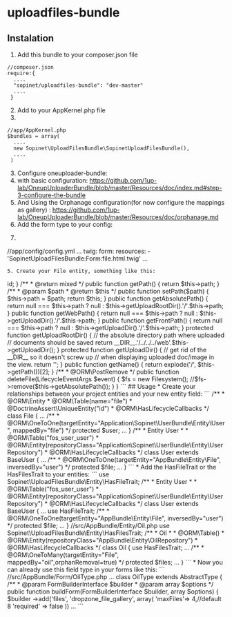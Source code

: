# uploadfiles-bundle

## Instalation
1. Add this bundle to your composer.json file
  
  ```
  //composer.json
  require:{
    ....
    "sopinet/uploadfiles-bundle": "dev-master"
    ....
   }
  ```
2. Add to your AppKernel.php file
3. 
  ```
  //app/AppKernel.php
  $bundles = array(
    ....
    new Sopinet\UploadFilesBundle\SopinetUploadFilesBundle(),
    ....
   )
  ```
3. Configure oneuploader-bundle:
  1. with basic configuration: https://github.com/1up-lab/OneupUploaderBundle/blob/master/Resources/doc/index.md#step-3-configure-the-bundle
  2. And Using the Orphanage configuration(for now configure the mappings as gallery) :
https://github.com/1up-lab/OneupUploaderBundle/blob/master/Resources/doc/orphanage.md
4. Add the form type to your config:
5. 
    ```
  //app/config/config.yml
  ...
  twig:
    form:
        resources:
            - 'SopinetUploadFilesBundle:Form:file.html.twig'
  ...
  ```
5. Create your File entity, something like this:
```
<?php
/**
 * Created by PhpStorm.
 * User: hud
 * Date: 20/05/15
 * Time: 9:56
 */
namespace AppBundle\Entity;

use Doctrine\Common\Persistence\Event\LifecycleEventArgs;
use Doctrine\ORM\Mapping as ORM;
use Knp\DoctrineBehaviors\Model as ORMBehaviors;
use Symfony\Component\Filesystem\Filesystem;
use Symfony\Component\Validator\Constraints as Assert;
use Symfony\Component\HttpFoundation\File\UploadedFile;
use Symfony\Bridge\Doctrine\Validator\Constraints as DoctrineAssert;


/**
 * @ORM\Entity
 * @ORM\Table(name="file")
 * @DoctrineAssert\UniqueEntity("id")
 * @ORM\HasLifecycleCallbacks
 */
class File
{
    use ORMBehaviors\Timestampable\Timestampable;

    /**
     * @ORM\Id
     * @ORM\Column(type="integer")
     * @ORM\GeneratedValue(strategy="AUTO")
     */
    protected $id;

    /**
     * @ORM\Column(type="string", length=255, nullable=true)
     */
    protected $path;

    /**
     * Get id
     *
     * @return integer
     */
    public function getId()
    {
        return $this->id;
    }

    /**
     * @return mixed
     */
    public function getPath()
    {
        return $this->path;
    }

    /**
     * @param $path
     * @return $this
     */
    public function setPath($path)
    {
        $this->path = $path;

        return $this;
    }


    public function getAbsolutePath()
    {
        return null === $this->path
            ? null
            : $this->getUploadRootDir().'/'.$this->path;
    }

    public function getWebPath()
    {
        return null === $this->path
            ? null
            : $this->getUploadDir().'/'.$this->path;
    }

    public function getFrontPath()
    {
        return null === $this->path
            ? null
            : $this->getUploadDir().'/'.$this->path;
    }

    protected function getUploadRootDir()
    {
        // the absolute directory path where uploaded
        // documents should be saved
        return __DIR__.'/../../../web'.$this->getUploadDir();
    }

    protected function getUploadDir()
    {
        // get rid of the __DIR__ so it doesn't screw up
        // when displaying uploaded doc/image in the view.
        return '';
    }

    public function getName()
    {
        return explode('/', $this->getPath())[2];
    }

    /**
     * @ORM\PostRemove
     */
    public function deleteFile(LifecycleEventArgs $event)
    {
        $fs = new Filesystem();
        //$fs->remove($this->getAbsolutePath());
    }
}
```
## Usage
* Create your relationships between your project entities and your new entity field:
```
/**
 * @ORM\Entity
 * @ORM\Table(name="file")
 * @DoctrineAssert\UniqueEntity("id")
 * @ORM\HasLifecycleCallbacks
 */
class File
{
    ...
    /**
     * @ORM\OneToOne(targetEntity="Application\Sopinet\UserBundle\Entity\User", mappedBy="file")
     */
    protected $user;
    ...
}

/**
 * Entity User
 *
 * @ORM\Table("fos_user_user")
 * @ORM\Entity(repositoryClass="Application\Sopinet\UserBundle\Entity\UserRepository")
 * @ORM\HasLifecycleCallbacks
 */
class User extends BaseUser
{
 ...
     /**
     * @ORM\OneToOne(targetEntity="AppBundle\Entity\File", inversedBy="user")
     */
    protected $file;
 ...
}
```

* Add the HasFileTrait or the HasFilesTrait to your entities:
```
use Sopinet\UploadFilesBundle\Entity\HasFileTrait;
/**
 * Entity User
 *
 * @ORM\Table("fos_user_user")
 * @ORM\Entity(repositoryClass="Application\Sopinet\UserBundle\Entity\UserRepository")
 * @ORM\HasLifecycleCallbacks
 */
class User extends BaseUser
{
 ...
     use HasFileTrait;
     /**
     * @ORM\OneToOne(targetEntity="AppBundle\Entity\File", inversedBy="user")
     */
    protected $file;
 ...
}

//src/AppBundle/Entity/Oil.php
use Sopinet\UploadFilesBundle\Entity\HasFilesTrait;
/**
 * Oil
 *
 * @ORM\Table()
 * @ORM\Entity(repositoryClass="AppBundle\Entity\OilRepository")
 * @ORM\HasLifecycleCallbacks
 */
class Oil
{
    use HasFilesTrait;
    ...
        /**
     * @ORM\OneToMany(targetEntity="File", mappedBy="oil",orphanRemoval=true)
     */
    protected $files;
    ...
}
```
* Now you can already use this field type in your forms like this:
```
//src/AppBundle/Form/OilType.php
...
class OilType extends AbstractType
{
    /**
     * @param FormBuilderInterface $builder
     * @param array $options
     */
    public function buildForm(FormBuilderInterface $builder, array $options)
    {
      $builder
        ->add('files', 'dropzone_file_gallery', array(
          'maxFiles'=> 4,//default 8
          'required' => false
        ))
...
```
